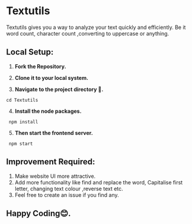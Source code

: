 # Textutils

Textutils gives you a way to analyze your text quickly and efficiently. Be it word count, character count ,converting to uppercase or anything.

## Local Setup: 

 1) **Fork the Repository.**
 
 2) **Clone it to your local system.**

 3) **Navigate to the project directory 📁.**
   ```
   cd Textutils
   ```
 4) **Install the node packages.**  
   ```
    npm install
   ```
 5) **Then start the frontend server.** 
   ```
    npm start
   ```



## Improvement Required:

1. Make website UI more attractive.
2. Add more functionality like find and replace the word, Capitalise first letter, changing text colour ,reverse text etc. 
3. Feel free to create an issue if you find any.


## Happy Coding😊.
